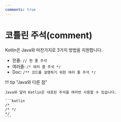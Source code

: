 ```yaml
---
comments: true
---
```


# 코틀린 주석(comment)

Kotlin은 Java와 마찬가지로 3가지 방법을 지원합니다.

- 한줄: `// 한 줄 주석`
- 여러줄: `/* 여러 줄 주석 */`
- Doc: `/** 코드를 설명하기 위한 여러 줄 주석 */`

!!! tip "Java와 다른 점"

    Java와 달리 Kotlin은 내포된 주석을 여러번 사용할 수 있습니다.

    ```kotlin
    /*
    /* */
    */
    ```
